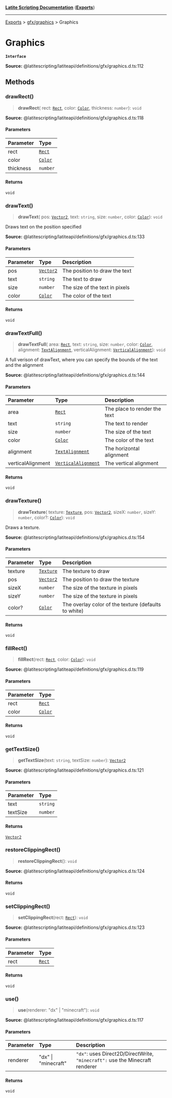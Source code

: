 [**Latite Scripting Documentation**](../../README.md) ([**Exports**](../../exports.md))

---

[Exports](../../exports.md) > [gfx/graphics](../index.md) > Graphics

# Graphics

**`Interface`**

**Source:** @latitescripting/latiteapi/definitions/gfx/graphics.d.ts:112

## Methods

### drawRect()

> **drawRect**(
> rect: [`Rect`](../classes/class.Rect.md),
> color: [`Color`](../classes/class.Color.md),
> thickness: `number`): `void`

**Source:** @latitescripting/latiteapi/definitions/gfx/graphics.d.ts:118

#### Parameters

| Parameter | Type                                 |
| :-------- | :----------------------------------- |
| rect      | [`Rect`](../classes/class.Rect.md)   |
| color     | [`Color`](../classes/class.Color.md) |
| thickness | `number`                             |

#### Returns

`void`

### drawText()

> **drawText**(
> pos: [`Vector2`](../classes/class.Vector2.md),
> text: `string`,
> size: `number`,
> color: [`Color`](../classes/class.Color.md)): `void`

Draws text on the position specified

**Source:** @latitescripting/latiteapi/definitions/gfx/graphics.d.ts:133

#### Parameters

| Parameter | Type                                     | Description                    |
| :-------- | :--------------------------------------- | :----------------------------- |
| pos       | [`Vector2`](../classes/class.Vector2.md) | The position to draw the text  |
| text      | `string`                                 | The text to draw               |
| size      | `number`                                 | The size of the text in pixels |
| color     | [`Color`](../classes/class.Color.md)     | The color of the text          |

#### Returns

`void`

### drawTextFull()

> **drawTextFull**(
> area: [`Rect`](../classes/class.Rect.md),
> text: `string`,
> size: `number`,
> color: [`Color`](../classes/class.Color.md),
> alignment: [`TextAlignment`](../enumerations/enumeration.TextAlignment.md),
> verticalAlignment: [`VerticalAlignment`](../enumerations/enumeration.VerticalAlignment.md)): `void`

A full verison of drawText, where you can specify the bounds of the text and the alignment

**Source:** @latitescripting/latiteapi/definitions/gfx/graphics.d.ts:144

#### Parameters

| Parameter         | Type                                                                    | Description                  |
| :---------------- | :---------------------------------------------------------------------- | :--------------------------- |
| area              | [`Rect`](../classes/class.Rect.md)                                      | The place to render the text |
| text              | `string`                                                                | The text to render           |
| size              | `number`                                                                | The size of the text         |
| color             | [`Color`](../classes/class.Color.md)                                    | The color of the text        |
| alignment         | [`TextAlignment`](../enumerations/enumeration.TextAlignment.md)         | The horizontal alignment     |
| verticalAlignment | [`VerticalAlignment`](../enumerations/enumeration.VerticalAlignment.md) | The vertical alignment       |

#### Returns

`void`

### drawTexture()

> **drawTexture**(
> texture: [`Texture`](../../module.gfx_Texture/classes/class.Texture.md),
> pos: [`Vector2`](../classes/class.Vector2.md),
> sizeX: `number`,
> sizeY: `number`,
> color?: [`Color`](../classes/class.Color.md)): `void`

Draws a texture.

**Source:** @latitescripting/latiteapi/definitions/gfx/graphics.d.ts:154

#### Parameters

| Parameter | Type                                                           | Description                                          |
| :-------- | :------------------------------------------------------------- | :--------------------------------------------------- |
| texture   | [`Texture`](../../module.gfx_Texture/classes/class.Texture.md) | The texture to draw                                  |
| pos       | [`Vector2`](../classes/class.Vector2.md)                       | The position to draw the texture                     |
| sizeX     | `number`                                                       | The size of the texture in pixels                    |
| sizeY     | `number`                                                       | The size of the texture in pixels                    |
| color?    | [`Color`](../classes/class.Color.md)                           | The overlay color of the texture (defaults to white) |

#### Returns

`void`

### fillRect()

> **fillRect**(rect: [`Rect`](../classes/class.Rect.md), color: [`Color`](../classes/class.Color.md)): `void`

**Source:** @latitescripting/latiteapi/definitions/gfx/graphics.d.ts:119

#### Parameters

| Parameter | Type                                 |
| :-------- | :----------------------------------- |
| rect      | [`Rect`](../classes/class.Rect.md)   |
| color     | [`Color`](../classes/class.Color.md) |

#### Returns

`void`

### getTextSize()

> **getTextSize**(text: `string`, textSize: `number`): [`Vector2`](../classes/class.Vector2.md)

**Source:** @latitescripting/latiteapi/definitions/gfx/graphics.d.ts:121

#### Parameters

| Parameter | Type     |
| :-------- | :------- |
| text      | `string` |
| textSize  | `number` |

#### Returns

[`Vector2`](../classes/class.Vector2.md)

### restoreClippingRect()

> **restoreClippingRect**(): `void`

**Source:** @latitescripting/latiteapi/definitions/gfx/graphics.d.ts:124

#### Returns

`void`

### setClippingRect()

> **setClippingRect**(rect: [`Rect`](../classes/class.Rect.md)): `void`

**Source:** @latitescripting/latiteapi/definitions/gfx/graphics.d.ts:123

#### Parameters

| Parameter | Type                               |
| :-------- | :--------------------------------- |
| rect      | [`Rect`](../classes/class.Rect.md) |

#### Returns

`void`

### use()

> **use**(renderer: "dx" \| "minecraft"): `void`

**Source:** @latitescripting/latiteapi/definitions/gfx/graphics.d.ts:117

#### Parameters

| Parameter | Type                | Description                                                                  |
| :-------- | :------------------ | :--------------------------------------------------------------------------- |
| renderer  | "dx" \| "minecraft" | `"dx"`: uses Direct2D/DirectWrite, `"minecraft":` use the Minecraft renderer |

#### Returns

`void`
